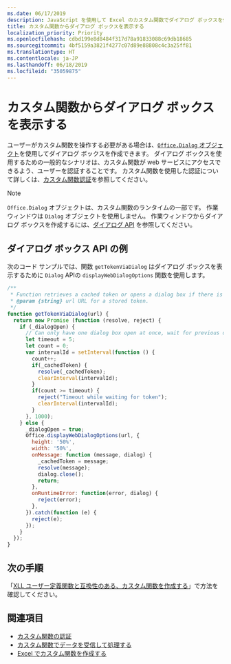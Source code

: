 ```yaml
---
ms.date: 06/17/2019
description: JavaScript を使用して Excel のカスタム関数でダイアログ ボックスを作成します。
title: カスタム関数からダイアログ ボックスを表示する
localization_priority: Priority
ms.openlocfilehash: cdbd199e8d8484f317d78a91833088c69db18685
ms.sourcegitcommit: 4bf5159a3821f4277c07d89e88808c4c3a25ff81
ms.translationtype: HT
ms.contentlocale: ja-JP
ms.lasthandoff: 06/18/2019
ms.locfileid: "35059875"
---
```

# <a name="display-a-dialog-box-from-a-custom-function"></a>カスタム関数からダイアログ ボックスを表示する

ユーザーがカスタム関数を操作する必要がある場合は、[`Office.Dialog` オブジェクト](/javascript/api/office-runtime/officeruntime.dialog?view=office-js)を使用してダイアログ ボックスを作成できます。 ダイアログ ボックスを使用するための一般的なシナリオは、カスタム関数が web サービスにアクセスできるよう、ユーザーを認証することです。 カスタム関数を使用した認証について詳しくは、[カスタム関数認証](./custom-functions-authentication.md)を参照してください。

>[!NOTE]
> `Office.Dialog` オブジェクトは、カスタム関数のランタイムの一部です。 作業ウィンドウは `Dialog` オブジェクトを使用しません。 作業ウィンドウからダイアログ ボックスを作成するには、[ダイアログ API](/office/dev/add-ins/develop/dialog-api-in-office-add-ins) を参照してください。

## <a name="dialog-box-api-example"></a>ダイアログ ボックス API の例

次のコード サンプルでは、​​関数 `getTokenViaDialog` はダイアログ ボックスを表示するために `Dialog` APIの `displayWebDialogOptions` 関数を使用します。

```js
/**
 * Function retrieves a cached token or opens a dialog box if there is no saved token. Note that this is not a sufficient example of authentication but is intended to show the capabilities of the Dialog object.
 * @param {string} url URL for a stored token.
 */
function getTokenViaDialog(url) {
  return new Promise (function (resolve, reject) {
    if (_dialogOpen) {
      // Can only have one dialog box open at once, wait for previous dialog box's token
      let timeout = 5;
      let count = 0;
      var intervalId = setInterval(function () {
        count++;
        if(_cachedToken) {
          resolve(_cachedToken);
          clearInterval(intervalId);
        }
        if(count >= timeout) {
          reject("Timeout while waiting for token");
          clearInterval(intervalId);
        }
      }, 1000);
    } else {
      _dialogOpen = true;
      Office.displayWebDialogOptions(url, {
        height: '50%',
        width: '50%',
        onMessage: function (message, dialog) {
          _cachedToken = message;
          resolve(message);
          dialog.close();
          return;
        },
        onRuntimeError: function(error, dialog) {
          reject(error);
        },
      }).catch(function (e) {
        reject(e);
      });
    }
  });
}
```

## <a name="next-steps"></a>次の手順
「[XLL ユーザー定義関数と互換性のある、カスタム関数を作成する](make-custom-functions-compatible-with-xll-udf.md)」で方法を確認してください。

## <a name="see-also"></a>関連項目

* [カスタム関数の認証](custom-functions-authentication.md)
* [カスタム関数でデータを受信して​​処理する](custom-functions-web-reqs.md)
* [Excel でカスタム関数を作成する](custom-functions-overview.md)
